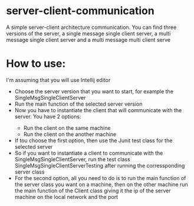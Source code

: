 # server-client-communication
A simple server-client architecture communication. You can find three versions of the server, a single message single client server, a multi message single client server and a multi message multi client serve

# How to use:
I'm assuming that you will use Intellij editor
<ul>
  <li>Choose the server version that you want to start, for example the SingleMsgSingleClientServer</li>
  <li>Run the main function of the selected server version</li>
  <li>Now you have to instantiate the client that will communicate with the server. You have 2 options:</li>
      <ul>
          <li>Run the client on the same machine</li>
          <li>Run the client on the another machine</li>
      </ul>
  <li>If tou choose the first option, then use the Junit test class for the selected server</li>
  <li>So if you want to instantiate a client to communicate with the SingleMsgSingleClientServer, run the test class SingleMsgSingleClientServerTesting after running the corressponding server class</li>
  <li>For the second option, all you need to do is to run the main function of the server class you want on a machine, then on the other machine run the main function of the Client class giving it the ip of the server machine on the local network and the port</li>
</ul>
